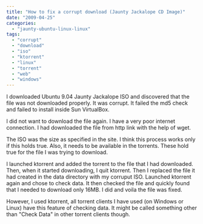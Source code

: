 ```yaml
---
title: "How to fix a corrupt download (Jaunty Jackalope CD Image)"
date: "2009-04-25"
categories: 
  - "jaunty-ubuntu-linux-linux"
tags: 
  - "corrupt"
  - "download"
  - "iso"
  - "ktorrent"
  - "linux"
  - "torrent"
  - "web"
  - "windows"
---
```


I downloaded Ubuntu 9.04 Jaunty Jackalope ISO and discovered that the file was not downloaded properly. It was corrupt. It failed the md5 check and failed to install inside Sun VirtualBox.

I did not want to download the file again. I have a very poor internet connection. I had downloaded the file from http link with the help of wget.

The ISO was the size as specified in the site. I think this process works only if this holds true. Also, it needs to be available in the torrents. These hold true for the file I was trying to download.

I launched ktorrent and added the torrent to the file that I had downloaded. Then, when it started downloading, I quit ktorrent. Then I replaced the file it had created in the data directory with my corruput ISO. Launched ktorrent again and chose to check data. It then checked the file and quickly found that I needed to download only 16MB. I did and voila the file was fixed.

However, I used ktorrent, all torrent clients I have used (on Windows or Linux) have this feature of checking data. It might be called something other than "Check Data" in other torrent clients though.
